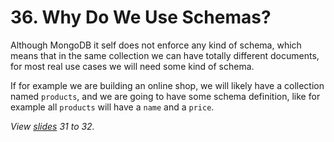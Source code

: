 # 36. Why Do We Use Schemas?

Although MongoDB it self does not enforce any kind of schema, which means that in the same collection we can have totally different documents, for most real use cases we will need some kind of schema.

If for example we are building an online shop, we will likely have a collection named `products`, and we are going to have some schema definition, like for example all `products` will have a `name` and a `price`.

_View [slides](../slides.pdf) 31 to 32._
